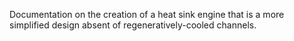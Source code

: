 Documentation on the creation of a heat sink engine that is a more simplified design absent of regeneratively-cooled channels.
